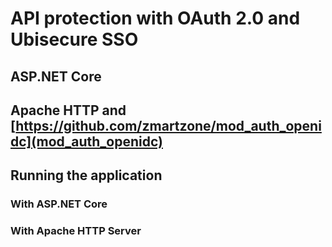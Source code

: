 # API protection with OAuth 2.0 and Ubisecure SSO 

## ASP.NET Core

## Apache HTTP and [https://github.com/zmartzone/mod_auth_openidc](mod_auth_openidc)

## Running the application

### With ASP.NET Core

### With Apache HTTP Server
